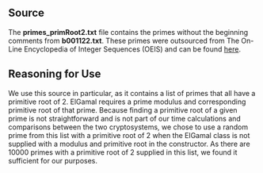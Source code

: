 ## Source
The **primes_primRoot2.txt** file contains the primes without the beginning comments from **b001122.txt**. These primes were outsourced from The On-Line Encyclopedia of Integer Sequences (OEIS) and can be found [here](https://oeis.org/A001122). 



## Reasoning for Use
We use this source in particular, as it contains a list of primes that all have a primitive root of 2. ElGamal requires a prime modulus and corresponding primitive root of that prime. Because finding a primitive root of a given prime is not straightforward and is not part of our time calculations and comparisons between the two cryptosystems, we chose to use a random prime from this list with a primitive root of 2 when the ElGamal class is not supplied with a modulus and primitive root in the constructor. As there are 10000 primes with a primitive root of 2 supplied in this list, we found it sufficient for our purposes.
